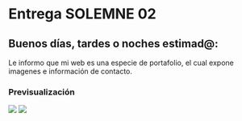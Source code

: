 <head>
<h1> Entrega SOLEMNE 02 </h1>
</head>

<body>
<h2> Buenos días, tardes o noches estimad@: </h2>

<p> 
Le informo que mi web es una especie de portafolio, el cual expone imagenes e información de contacto.
</p>

<h3>Previsualización</h3>  
<img src= "./images/">
 <img src= "./images/">
  
</body>

<!-- Esta solemne fue divertida... me dieron ganas de crear más cosas -->
